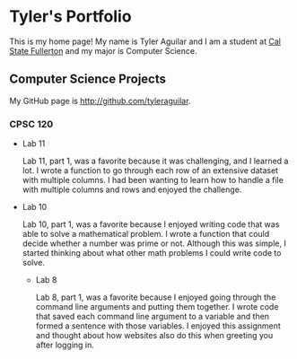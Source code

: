 # Tyler's Portfolio

This is my home page! My name is Tyler Aguilar and I am a student at [Cal State Fullerton](http://www.fullerton.edu/) and my major is Computer Science.

## Computer Science Projects

My GitHub page is http://github.com/tyleraguilar.

### CPSC 120

* Lab 11

    Lab 11, part 1, was a favorite because it was challenging, and I learned a lot. I wrote a function to go through each row of an extensive dataset with multiple columns. I had been wanting to learn how to handle a
    file with multiple columns and rows and enjoyed the challenge.

* Lab 10

    Lab 10, part 1, was a favorite because I enjoyed writing code that was able to solve a mathematical problem. I wrote a function that could decide whether a number was prime or not.
    Although this was simple, I started thinking about what other math problems I could write code to solve.

  * Lab 8
 
    Lab 8, part 1, was a favorite because I enjoyed going through the command line arguments and putting them together. I wrote code that saved each command line argument to a variable and then formed a sentence
    with those variables. I enjoyed this assignment and thought about how websites also do this when greeting you after logging in.  
